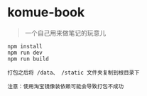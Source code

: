 # komue-book

> 一个自己用来做笔记的玩意儿

``` 
npm install
npm run dev
npm run build

打包之后将 /data、 /static 文件夹复制到根目录下

注意：使用淘宝镜像装依赖可能会导致打包不成功
```